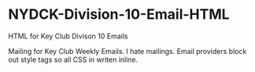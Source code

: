 # NYDCK-Division-10-Email-HTML
HTML for Key Club Divison 10 Emails 

Mailing for Key Club Weekly Emails. I hate mailings. Email providers block out style tags so all CSS in writen inline. 
